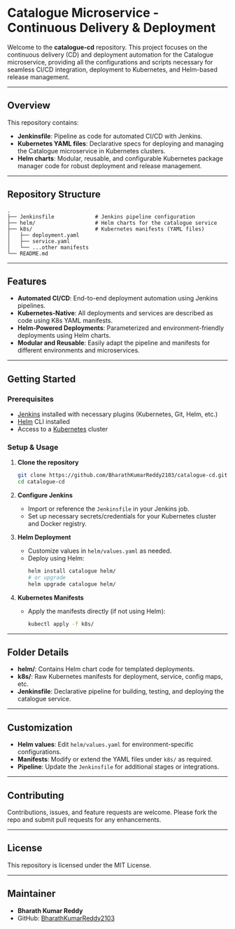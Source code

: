 # Catalogue Microservice - Continuous Delivery & Deployment

Welcome to the **catalogue-cd** repository. This project focuses on the continuous delivery (CD) and deployment automation for the Catalogue microservice, providing all the configurations and scripts necessary for seamless CI/CD integration, deployment to Kubernetes, and Helm-based release management.

---

## Overview

This repository contains:
- **Jenkinsfile**: Pipeline as code for automated CI/CD with Jenkins.
- **Kubernetes YAML files**: Declarative specs for deploying and managing the Catalogue microservice in Kubernetes clusters.
- **Helm charts**: Modular, reusable, and configurable Kubernetes package manager code for robust deployment and release management.

---

## Repository Structure

```
.
├── Jenkinsfile             # Jenkins pipeline configuration
├── helm/                   # Helm charts for the catalogue service
├── k8s/                    # Kubernetes manifests (YAML files)
│   ├── deployment.yaml
│   ├── service.yaml
│   └── ...other manifests
└── README.md
```

---

## Features

- **Automated CI/CD**: End-to-end deployment automation using Jenkins pipelines.
- **Kubernetes-Native**: All deployments and services are described as code using K8s YAML manifests.
- **Helm-Powered Deployments**: Parameterized and environment-friendly deployments using Helm charts.
- **Modular and Reusable**: Easily adapt the pipeline and manifests for different environments and microservices.

---

## Getting Started

### Prerequisites

- [Jenkins](https://www.jenkins.io/) installed with necessary plugins (Kubernetes, Git, Helm, etc.)
- [Helm](https://helm.sh/) CLI installed
- Access to a [Kubernetes](https://kubernetes.io/) cluster

### Setup & Usage

1. **Clone the repository**
   ```bash
   git clone https://github.com/BharathKumarReddy2103/catalogue-cd.git
   cd catalogue-cd
   ```

2. **Configure Jenkins**
   - Import or reference the `Jenkinsfile` in your Jenkins job.
   - Set up necessary secrets/credentials for your Kubernetes cluster and Docker registry.

3. **Helm Deployment**
   - Customize values in `helm/values.yaml` as needed.
   - Deploy using Helm:
     ```bash
     helm install catalogue helm/
     # or upgrade
     helm upgrade catalogue helm/
     ```

4. **Kubernetes Manifests**
   - Apply the manifests directly (if not using Helm):
     ```bash
     kubectl apply -f k8s/
     ```

---

## Folder Details

- **helm/**: Contains Helm chart code for templated deployments.
- **k8s/**: Raw Kubernetes manifests for deployment, service, config maps, etc.
- **Jenkinsfile**: Declarative pipeline for building, testing, and deploying the catalogue service.

---

## Customization

- **Helm values**: Edit `helm/values.yaml` for environment-specific configurations.
- **Manifests**: Modify or extend the YAML files under `k8s/` as required.
- **Pipeline**: Update the `Jenkinsfile` for additional stages or integrations.

---

## Contributing

Contributions, issues, and feature requests are welcome. Please fork the repo and submit pull requests for any enhancements.

---

## License

This repository is licensed under the MIT License.

---

## Maintainer

- **Bharath Kumar Reddy**
- GitHub: [BharathKumarReddy2103](https://github.com/BharathKumarReddy2103)

